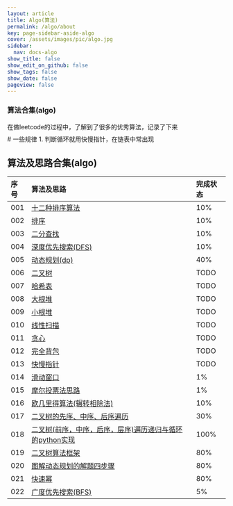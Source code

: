 ```yaml
---
layout: article
title: Algo(算法)
permalink: /algo/about
key: page-sidebar-aside-algo
cover: /assets/images/pic/algo.jpg
sidebar:
  nav: docs-algo
show_title: false
show_edit_on_github: false
show_tags: false
show_date: false
pageview: false
---
```

<style>
  .hero-example p {
    margin: .5rem 0;
  }
  .hero-example--height {
    height: 500px;
  }
  .hero-fill-example {
    background-color: #ccc;
  }
  .hero-fill-example--dark {
    background-color: #123;
  }
  .hero-bg-image-example {
    background-image: url("/docs/assets/images/cover1.jpg");
  }
  .hero-bg-image-example--linear-gradient {
    background-image: linear-gradient(135deg, rgba(255, 69, 0, .5), rgba(255, 197, 0, .2)), url("/docs/assets/images/cover1.jpg");
  }
</style>

<div class="hero hero-example hero--dark hero-bg-image-example my-3">
  <div class="hero__content">
    <h3>算法合集(algo)</h3>
    <p>在做leetcode的过程中，了解到了很多的优秀算法，记录了下来</p>
  </div>
</div>
# 一些规律
1. 判断循环就用快慢指针，在链表中常出现

## 算法及思路合集(algo)

|序号| 算法及思路 | 完成状态   |
| :-----| :-----| :-----|
|001| [十二种排序算法](/algo/2020/0331/011) |   10%       |
|002| [排序](/alog/2020/0421/001)  |     10%     |
|003| [二分查找](/alog/2020/0422/002)  |     10%      |
|004| [深度优先搜索(DFS)](/alog/2020/0423/003)  |    10%      |
|005| [动态规划(dp)](/alog/2020/0427/004) |   40%      |
|006| [二叉树](/alog/2020/0430/001) |    TODO     |
|007| [哈希表](/alog/2020/0430/002) |    TODO     |
|008| [大根堆](/alog/2020/0430/003) |    TODO     |
|009| [小根堆](/alog/2020/0430/004) |    TODO     |
|010| [线性扫描](/alog/2020/0430/006) |   TODO      |
|011| [贪心](/algo/2020/0430/006) |     TODO    |
|012| [完全背包](/alog/2020/0426/004) |     TODO    |
|013| [快慢指针](/algo/2020/0430/007) |     TODO    |
|014| [滑动窗口](/algo/2020/0502/007) |     1%    |
|015| [摩尔投票法思路](/algo/2020/0502/008) |     1%    |
|016| [欧几里得算法(辗转相除法)](/algo/2020/0429/001) |     10%    |
|017| [二叉树的先序、中序、后序遍历](/algo/2020/0505/008) |     30%    |
|018| [二叉树(前序，中序，后序，层序)遍历递归与循环的python实现](/algo/2020/0505/009) |     100%    |
|019| [二叉树算法框架](/algo/2020/0508/003) |     80%    |
|020| [图解动态规划的解题四步骤](/alog/2020/0509/004) |     80%    |
|021| [快速幂](/alog/2020/0512/004) |     80%    |
|022| [广度优先搜索(BFS)](/alog/2020/0513/003) |     5%    |
